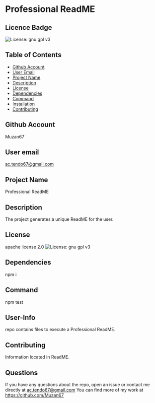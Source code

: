 
# Professional ReadME

## Licence Badge
 ![License: gnu gpl v3](https://img.shields.io/badge/License-GPLv3-blue.svg)


## Table of Contents

- [Github Account](#GithubAccount)
- [User Email](#UserEmail)
- [Project Name](#ProjectName)
- [Description](#Description)
- [License](#License)
- [Dependencies](#Dependencies)
- [Command](#Command)
- [Installation](#Installation)
- [Contributing](#Contributing)
   
## Github Account
Muzan67

## User email
ac.tendo67@gmail.com
        
## Project Name
Professional ReadME

## Description
The project generates a unique ReadME for the user.

## License
apache license 2.0
![License: gnu gpl v3](https://img.shields.io/badge/License-GPLv3-blue.svg)

## Dependencies
npm i

## Command
npm test

## User-Info
repo contains files to execute a Professional ReadME.

## Contributing
Information located in ReadME.

## Questions
 If you have any questions about the repo, open an issue or contact me directly at ac.tendo67@gmail.com You can find more of my work at https://github.com/Muzan67
